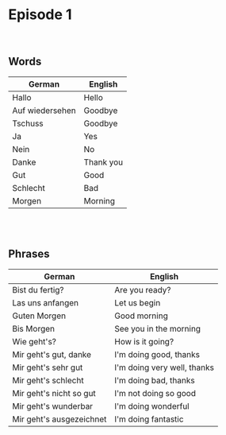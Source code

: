 # Episode 1

<br>

## Words

|German|English|
|------|-------|
|Hallo|Hello|
|Auf wiedersehen|Goodbye|
|Tschuss|Goodbye|
|Ja|Yes|
|Nein|No|
|Danke|Thank you|
|Gut|Good|
|Schlecht|Bad|
|Morgen|Morning|

<br>
<br>


## Phrases

|German|English|
|------|-------|
|Bist du fertig?|Are you ready?|
|Las uns anfangen|Let us begin|
|Guten Morgen|Good morning|
|Bis Morgen|See you in the morning|
|Wie geht's?|How is it going?|
|Mir geht's gut, danke|I'm doing good, thanks|
|Mir geht's sehr gut|I'm doing very well, thanks|
|Mir geht's schlecht|I'm doing bad, thanks|
|Mir geht's nicht so gut|I'm not doing so good|
|Mir geht's wunderbar|I'm doing wonderful|
|Mir geht's ausgezeichnet|I'm doing fantastic|
